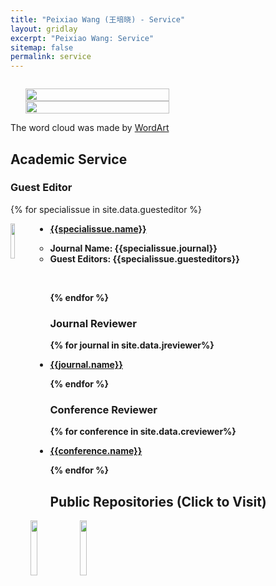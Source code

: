 ```yaml
---
title: "Peixiao Wang (王培晓) - Service"
layout: gridlay
excerpt: "Peixiao Wang: Service"
sitemap: false
permalink: service
---
```


<div class="col-sm-4" align="right" style="display:table-cell; vertical-align:middle; text-align:center">

  <ul style="overflow: hidden">
  <a href ="https://giserwang.github.io"> <img align="right" src="{{ site.url }}{{ site.baseurl }}/images/pages/adminXX.jpg" class="img-responsive" width="100%" /></a>
  <a href ="https://giserwang.github.io"> <img align="right" src="{{ site.url }}{{ site.baseurl }}/images/pages/adminxxx.png" class="img-responsive" width="100%" /></a>
  </ul>
  The word cloud was made by <a href ="https://wordart.com/">WordArt</a><br>
<!--  Photoed at NJTECH <br> -->
</div>

<div class="col-sm-8">

## Academic Service

### Guest Editor

{% for specialissue in site.data.guesteditor %}

<a href="{{specialissue.url}}" target="_blank"> <img align="left" src="{{ site.url }}{{ site.baseurl }}/images/pubpic/{{ specialissue.image }}" width="12%"  /></a>

* <strong><a href="{{specialissue.siurl}}" target="_blank">{{specialissue.name}}</a><strong>
    - <strong>Journal Name</strong>: {{specialissue.journal}}
    - <strong>Guest Editors</strong>: {{specialissue.guesteditors}}

<br>

{% endfor %}

### Journal Reviewer

<ul>
	{% for journal  in site.data.jreviewer%}
		<li><p><a href="{{journal.url}}" target="_blank" >{{journal.name}}</a> </p></li>
	{% endfor %}
</ul>

### Conference Reviewer

<ul>
	{% for conference  in site.data.creviewer%}
		<li><p><a href="{{conference.url}}" target="_blank" >{{conference.name}}</a> </p></li>
	{% endfor %}
</ul>

## Public Repositories (Click to Visit)

<center class="left">
	<a href="https://github.com/giserwang" target="_blank"> <img align="left" src="{{ site.url }}{{ site.baseurl }}/images/logo/github.png" width="15%"/></a>
    <a href="https://blog.csdn.net/LoveCarpenter" target="_blank"> <img align="left" src="{{ site.url }}{{ site.baseurl }}/images/logo/csdn.jpeg" width="15%"/></a>
</center>

</div>
